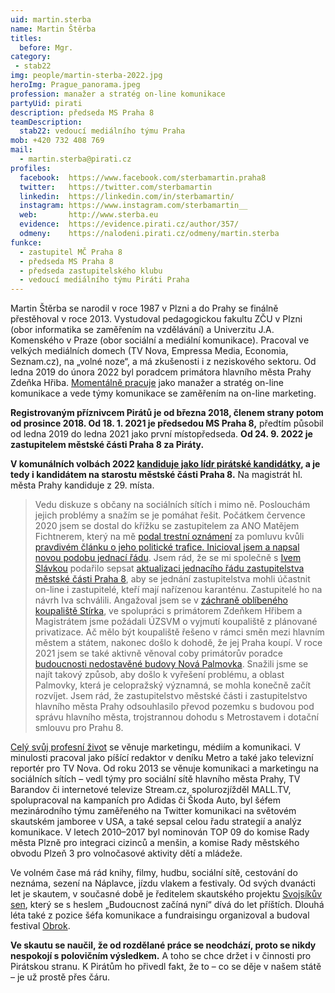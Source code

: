 ```yaml
---
uid: martin.sterba
name: Martin Štěrba
titles:
  before: Mgr.
category:
 - stab22
img: people/martin-sterba-2022.jpg
heroImg: Prague_panorama.jpeg
profession: manažer a stratég on-line komunikace
partyUid: pirati
description: předseda MS Praha 8
teamDescription:
  stab22: vedoucí mediálního týmu Praha
mob: +420 732 408 769
mail:
  - martin.sterba@pirati.cz
profiles:
  facebook:  https://www.facebook.com/sterbamartin.praha8
  twitter:   https://twitter.com/sterbamartin
  linkedin:  https://linkedin.com/in/sterbamartin/
  instagram: https://www.instagram.com/sterbamartin__
  web:       http://www.sterba.eu
  evidence:  https://evidence.pirati.cz/author/357/
  odmeny:    https://nalodeni.pirati.cz/odmeny/martin.sterba
funkce:
  - zastupitel MČ Praha 8
  - předseda MS Praha 8
  - předseda zastupitelského klubu
  - vedoucí mediálního týmu Piráti Praha
---
```


Martin Štěrba se narodil v roce 1987 v Plzni a do Prahy se finálně přestěhoval v roce 2013. Vystudoval pedagogickou fakultu ZČU v Plzni (obor informatika se zaměřením na vzdělávání) a Univerzitu J.A. Komenského v Praze (obor sociální a mediální komunikace). Pracoval ve velkých mediálních domech (TV Nova, Empressa Media, Economia, Seznam.cz), na „volné noze“, a má zkušenosti i z neziskového sektoru. Od ledna 2019 do února 2022 byl poradcem primátora hlavního města Prahy Zdeňka Hřiba. [Momentálně pracuje](https://linkedin.com/in/sterbamartin/) jako manažer a stratég on-line komunikace a vede týmy komunikace se zaměřením na on-line marketing. 

**Registrovaným příznivcem Pirátů je od března 2018, členem strany potom od prosince 2018. Od 18. 1. 2021 je předsedou MS Praha 8,** předtím působil od ledna 2019 do ledna 2021 jako první místopředseda. **Od 24. 9. 2022 je zastupitelem městské části Praha 8 za Piráty.**

**V komunálních volbách 2022 [kandiduje jako lídr pirátské kandidátky](https://praha8.pirati.cz/aktuality/piraty-na-praze-povede-do-voleb-martin-sterba.html), a je tedy i kandidátem na starostu městské části Praha 8.** Na magistrát hl. města Prahy kandiduje z 29. místa.

>Vedu diskuze s občany na sociálních sítích i mimo ně. Poslouchám jejich problémy a snažím se je pomáhat řešit. Počátkem července 2020 jsem se dostal do křížku se zastupitelem za ANO Matějem Fichtnerem, který na mě [podal trestní oznámení](https://praha8.pirati.cz/aktuality/blesk-na-pirata-z-prahy8-miri-trestni-oznameni.html) za pomluvu kvůli [pravdivém článku o jeho politické trafice. Inicioval jsem a napsal novou podobu jednací řádu](https://praha8.pirati.cz/aktuality/trafika-pro-fichtnera.html). Jsem rád, že se mi společně s [Ivem Slávkou](https://praha8.pirati.cz/lide/ivo-slavka.html) podařilo sepsat [aktualizaci jednacího řádu zastupitelstva městské části Praha 8](https://praha8.pirati.cz/aktuality/zastupitele-budou-moci-jednat-online.html), aby se jednání zastupitelstva mohli účastnit on-line i zastupitelé, kteří mají nařízenou karanténu. Zastupitelé ho na návrh Iva schválili. Angažoval jsem se v [záchraně oblíbeného koupaliště Stírka](https://praha8.pirati.cz/aktuality/stitky/koupaliste-stirka/), ve spolupráci s primátorem Zdeňkem Hřibem a Magistrátem jsme požádali ÚZSVM o vyjmutí koupaliště z plánované privatizace. Ač mělo být koupaliště řešeno v rámci směn mezi hlavním městem a státem, nakonec došlo k dohodě, že jej Praha koupí. V roce 2021 jsem se také aktivně věnoval coby primátorův poradce [budoucnosti nedostavěné budovy Nová Palmovka](https://praha8.pirati.cz/aktuality/stitky/nova-palmovka/). Snažili jsme se najít takový způsob, aby došlo k vyřešení problému, a oblast Palmovky, která je celopražský významná, se mohla konečně začít rozvíjet. Jsem rád, že zastupitelstvo městské části i zastupitelstvo hlavního města Prahy odsouhlasilo převod pozemku s budovou pod správu hlavního města, trojstrannou dohodu s Metrostavem i dotační smlouvu pro Prahu 8.

[Celý svůj profesní život](https://www.linkedin.com/in/sterbamartin/) se věnuje marketingu, médiím a komunikaci. V minulosti pracoval jako píšící redaktor v deníku Metro a také jako televizní reportér pro TV Nova. Od roku 2013 se věnuje komunikaci a marketingu na sociálních sítích – vedl týmy pro sociální sítě hlavního města Prahy, TV Barandov či internetové televize Stream.cz, spolurozjížděl MALL.TV, spolupracoval na kampaních pro Adidas či Škoda Auto, byl šéfem mezinárodního týmu zaměřeného na Twitter komunikaci na světovém skautském jamboree v USA, a také sepsal celou řadu strategií a analýz komunikace. V letech 2010–2017 byl nominován TOP 09 do komise Rady města Plzně pro integraci cizinců a menšin, a komise Rady městského obvodu Plzeň 3 pro volnočasové aktivity dětí a mládeže.

Ve volném čase má rád knihy, filmy, hudbu, sociální sítě, cestování do neznáma, sezení na Náplavce, jízdu vlakem a festivaly. Od svých dvanácti let je skautem, v současné době je ředitelem skautského projektu [Svojsíkův sen](http://www.svojsikuvsen.cz), který se s heslem „Budoucnost začíná nyní“ dívá do let příštích. Dlouhá léta také z pozice šéfa komunikace a fundraisingu organizoval a budoval festival [Obrok](https://cs.wikipedia.org/wiki/Obrok).

**Ve skautu se naučil, že od rozdělané práce se neodchází, proto se nikdy nespokojí s polovičním výsledkem.** A toho se chce držet i v činnosti pro Pirátskou stranu. K Pirátům ho přivedl fakt, že to – co se děje v našem státě – je už prostě přes čáru.

